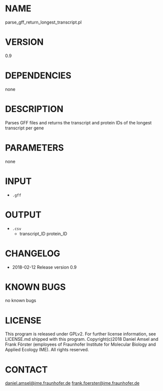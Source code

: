 # NAME
parse_gff_return_longest_transcript.pl
# VERSION
0.9
# DEPENDENCIES
none
# DESCRIPTION
Parses GFF files and returns the transcript and protein IDs of the longest transcript per gene
# PARAMETERS
none
# INPUT
- `.gff`
# OUTPUT
- `.csv`
  - transcript_ID    protein_ID
# CHANGELOG
- 2018-02-12 Release version 0.9
# KNOWN BUGS
no known bugs
# LICENSE
This program is released under GPLv2. For further license information, see LICENSE.md shipped with this program.
Copyright(c)2018 Daniel Amsel and Frank Förster (employees of Fraunhofer Institute for Molecular Biology and Applied Ecology IME).
All rights reserved.
# CONTACT
daniel.amsel@ime.fraunhofer.de
frank.foerster@ime.fraunhofer.de
